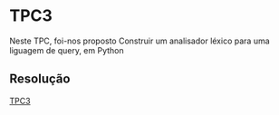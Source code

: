 # TPC3
Neste TPC, foi-nos proposto Construir um analisador léxico para uma liguagem de query, em Python

## Resolução
[TPC3](tp3.ipynb)

